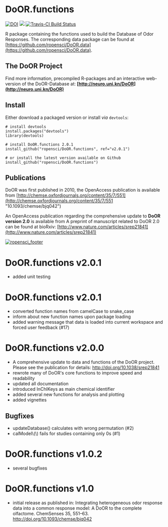 DoOR.functions
==============
[![DOI](https://zenodo.org/badge/doi/10.5281/zenodo.375617.svg)](http://dx.doi.org/10.5281/zenodo.375617)
[![](https://badges.ropensci.org/34_status.svg)](https://github.com/ropensci/onboarding/issues/34)
[![Travis-CI Build Status](https://travis-ci.org/ropensci/DoOR.functions.svg?branch=master)](https://travis-ci.org/ropensci/DoOR.functions)

R package containing the functions used to build the Database of Odor Responses. The corresponding data package can be found at [https://github.com/ropensci/DoOR.data](https://github.com/ropensci/DoOR.data).

## The DoOR Project
Find more information, precompiled R-packages and an interactive web-version of the DoOR-Database at: **[http://neuro.uni.kn/DoOR](http://neuro.uni.kn/DoOR)**

## Install
Either download a packaged version or install _via_ `devtools`:
```{r}
# install devtools
install.packages("devtools")
library(devtools)

# install DoOR.functions 2.0.1
install_github("ropensci/DoOR.functions", ref="v2.0.1")

# or install the latest version available on Github
install_github("ropensci/DoOR.functions")
```

## Publications
DoOR was first published in 2010, the OpenAccess publication is available from
[http://chemse.oxfordjournals.org/content/35/7/551](http://chemse.oxfordjournals.org/content/35/7/551 "10.1093/chemse/bjq042")

An OpenAccess publication regarding the comprehensive update to **DoOR version 2.0** is available from
A preprint of manuscript related to DoOR 2.0 can be found at bioRxiv: [http://www.nature.com/articles/srep21841](http://www.nature.com/articles/srep21841)

[![ropensci_footer](https://ropensci.org/public_images/ropensci_footer.png)](https://ropensci.org)
# DoOR.functions v2.0.1
- added unit testing

# DoOR.functions v2.0.1
- converted function names from camelCase to snake_case
- inform about new function names upon package loading
- added warning message that data is loaded into current workspace and forced user feedback (#17)


# DoOR.functions v2.0.0
- A comprehensive update to data and functions of the DoOR project. Please see the publication for details: http://doi.org/10.1038/srep21841
- rewrote many of DoOR's core functions to improve speed and readability
- updated all documentation
- introduced InChIKeys as main chemical identifier
- added several new functions for analysis and plotting
- added vignettes

## Bugfixes

- updateDatabase\(\) calculates with wrong permutation (#2)
- calModel\\(\\) fails for studies containing only 0s (#1) 


# DoOR.functions v1.0.2
- several bugfixes


# DoOR.functions v1.0
- initial release as published in: Integrating heterogeneous odor response data into a common response model: A DoOR to the complete olfactome. ChemSenses 35, 551–63. http://doi.org/10.1093/chemse/bjq042
